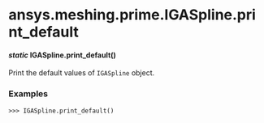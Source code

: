 <a id="ansys-meshing-prime-igaspline-print-default"></a>

# ansys.meshing.prime.IGASpline.print_default

<a id="ansys.meshing.prime.IGASpline.print_default"></a>

#### *static* IGASpline.print_default()

Print the default values of `IGASpline` object.

### Examples

```pycon
>>> IGASpline.print_default()
```

<!-- !! processed by numpydoc !! -->
